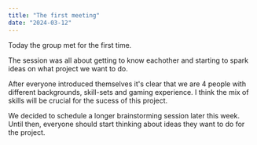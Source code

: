 ```yaml
---
title: "The first meeting"
date: "2024-03-12"
---
```


Today the group met for the first time.

The session was all about getting to know eachother and starting to spark ideas on what project we want to do.

After everyone introduced themselves it's clear that we are 4 people with different backgrounds, skill-sets and gaming experience. I think the mix of skills will be crucial for the sucess of this project.

We decided to schedule a longer brainstorming session later this week. Until then, everyone should start thinking about ideas they want to do for the project.
